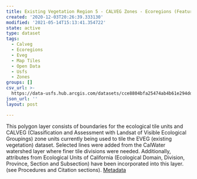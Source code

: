 ```yaml
---
title: Existing Vegetation Region 5 - CALVEG Zones - Ecoregions (Feature Layer)
created: '2020-12-03T20:26:39.333130'
modified: '2021-05-14T15:13:41.354722'
state: active
type: dataset
tags:
  - Calveg
  - Ecoregions
  - Eveg
  - Map Tiles
  - Open Data
  - Usfs
  - Zones
groups: []
csv_url: >-
  https://data-usfs.hub.arcgis.com/datasets/cce8804bfa25474ab4b61e294dd04bfa_11.csv?outSR=%7B%22latestWkid%22%3A4269%2C%22wkid%22%3A4269%7D
json_url: ''
layout: post

---
```

This polygon layer consists of boundaries for the ecological tile units and CALVEG (Classification and Assessment with Landsat of Visible Ecological Groupings) zone units currently being used to tile the EVEG (existing vegetation) dataset. Selected lines were added from the CalWater watershed layer where finer tile divisions were needed. Additionally, attributes from Ecological Units of California (Ecological Domain, Division, Province, Section and Subsection) have been incorporated into this layer. (see Procedures and Citation sections). <a href='https://data.fs.usda.gov/geodata/edw/edw_resources/meta/S_USA.EV_CalvegZones_Ecoregions.xml' target='_blank'>Metadata</a>
